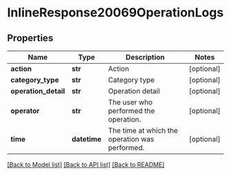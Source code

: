 # InlineResponse20069OperationLogs

## Properties
Name | Type | Description | Notes
------------ | ------------- | ------------- | -------------
**action** | **str** | Action | [optional] 
**category_type** | **str** | Category type | [optional] 
**operation_detail** | **str** | Operation detail | [optional] 
**operator** | **str** | The user who performed the operation. | [optional] 
**time** | **datetime** | The time at which the operation was performed. | [optional] 

[[Back to Model list]](../README.md#documentation-for-models) [[Back to API list]](../README.md#documentation-for-api-endpoints) [[Back to README]](../README.md)

